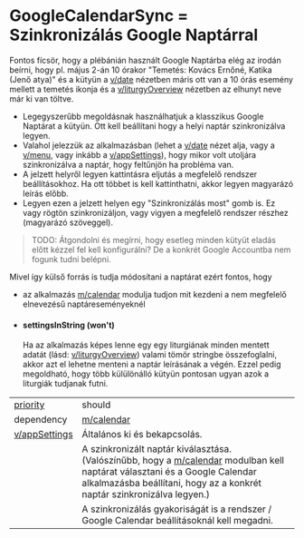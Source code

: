 GoogleCalendarSync = Szinkronizálás Google Naptárral
===
Fontos fícsör, hogy a plébánián használt Google Naptárba elég az irodán beírni, hogy pl. május 2-án 10 órakor "Temetés: Kovács Ernőné, Katika (Jenő atya)" és a kütyün a [v/date](../views/date.md) nézetben máris ott van a 10 órás esemény mellett a temetés ikonja és a [v/liturgyOverview](../views/liturgyOverview.md) nézetben az elhunyt neve már ki van töltve.

- Legegyszerűbb megoldásnak használhatjuk a klasszikus Google Naptárat a kütyün. Ott kell beállítani hogy a helyi naptár szinkronizálva legyen.
- Valahol jelezzük az alkalmazásban (lehet a [v/date](../views/date.md) nézet alja, vagy a [v/menu](../views/menu.md), vagy inkább a [v/appSettings](../views/appSettings.md)), hogy mikor volt utoljára szinkronizálva a naptár, hogy feltűnjön ha probléma van.
- A jelzett helyről legyen kattintásra eljutás a megfelelő rendszer beállításokhoz. Ha ott többet is kell kattinthatni, akkor legyen magyarázó leírás előbb.
- Legyen ezen a jelzett helyen egy "Szinkronizálás most" gomb is. Ez vagy rögtön szinkronizáljon, vagy vigyen a megfelelő rendszer részhez (magyarázó szöveggel).

>TODO: Átgondolni és megírni, hogy esetleg minden kütyüt eladás előtt kézzel fel kell konfigurálni? De a konkrét Google Accountba nem fogunk tudni belépni.


Mivel így külső forrás is tudja módosítani a naptárat ezért fontos, hogy 
- az alkalmazás [m/calendar](calendar.md) modulja tudjon mit kezdeni a nem megfelelő elnevezésű naptáreseményeknél

- #### settingsInString (won't)
    Ha az alkalmazás képes lenne egy egy liturgiának minden mentett adatát (lásd: [v/liturgyOverview](../views/liturgyOverview.md)) valami tömör stringbe összefoglalni, akkor azt el lehetne menteni a naptár leírásának a végén. Ezzel pedig megoldható, hogy több külülönálló kütyün pontosan ugyan azok a liturgiák tudjanak futni.

|||
| --- | --- |
| [priority](../definitions.md#priorities) | should |
| dependency | [m/calendar](calendar.md) |
| [v/appSettings](../views/appSettings.md) | Általános ki és bekapcsolás. |
|| A szinkronizált naptár kiválasztása. (Valószínűbb, hogy a [m/calendar](calendar.md) modulban kell naptárat választani és a Google Calendar alkalmazásba beállítani, hogy az a konkrét naptár szinkronizálva legyen.)|
|| A szinkronizálás gyakoriságát is a rendszer / Google Calendar beállításoknál kell megadni. |